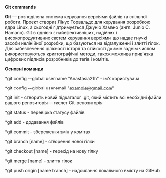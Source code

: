 __Git commands__

__Git__ — розподілена система керування версіями файлів та спільної роботи. Проєкт створив Лінус Торвальдс для керування розробкою ядра Linux, а сьогодні підтримується Джуніо Хамано (англ. Junio C. Hamano). Git є однією з найефективніших, надійних і високопродуктивних систем керування версіями, що надає гнучкі засоби нелінійної розробки, що базуються на відгалуженні і злитті гілок. Для забезпечення цілісності історії та стійкості до змін заднім числом використовуються криптографічні методи, також можлива прив'язка цифрових підписів розробників до тегів і комітів.

__Основні команди__

*git config --global user.name "Anastasia21h" - ім'я користувача

*git config --global user.email "example@gmail.com"

*git init - створить новий підкаталог .git, який містить всі необхідні файли вашого репозиторія — скелет Git-репозиторія

*git status - перевірка статусу файлів

*git add - додавання файлів

*git commit - збереження змін у комітах

*git branch [name] - створення нової гілки

*git checkout [name] - перехід на нову гілку

*git merge [name] - злиття гілок

*git push origin [name branch] - надсилання локального вмісту на GitHub

